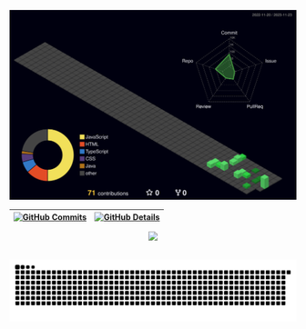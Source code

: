 ![Status](profile-3d-contrib/profile-night-green.svg)

| [![GitHub Commits](http://github-profile-summary-cards.vercel.app/api/cards/stats?username=DanielGomesASG&theme=dark)](https://github.com/vn7n24fzkq/github-profile-summary-cards) | [![GitHub Details](http://github-profile-summary-cards.vercel.app/api/cards/profile-details?username=DanielGomesASG&theme=dark)](https://github.com/vn7n24fzkq/github-profile-summary-cards) |
| ----------- | ----------- |


  <div align="center" >
    <a href="https://skillicons.dev"   >
      <img src="https://skillicons.dev/icons?i=git,github,vscode,js,ts,css,html,react,nodejs,express,sequelize,bootstrap,jquery,cs,dotnet,java,spring,mysql,powershell,discord,linkedin,instagram" />
    </a>
    <br />
  </div>

##
<div align="center">
  
  ![snake gif](https://github.com/DanielGomesASG/DanielGomesASG/blob/output/github-snake-dark.svg)
  
</div>
